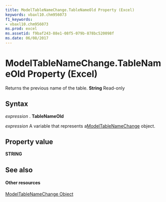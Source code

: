 ```yaml
---
title: ModelTableNameChange.TableNameOld Property (Excel)
keywords: vbaxl10.chm956073
f1_keywords:
- vbaxl10.chm956073
ms.prod: excel
ms.assetid: f9baf243-88e1-08f5-079b-878bc520098f
ms.date: 06/08/2017
---
```



# ModelTableNameChange.TableNameOld Property (Excel)

Returns the previous name of the table. **String** Read-only


## Syntax

 _expression_ . **TableNameOld**

 _expression_ A variable that represents a[ModelTableNameChange](modeltablenamechange-object-excel.md) object.


## Property value

 **STRING**


## See also


#### Other resources



[ModelTableNameChange Object](modeltablenamechange-object-excel.md)

